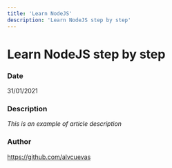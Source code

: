 ```yaml
---
title: 'Learn NodeJS'
description: 'Learn NodeJS step by step'
---
```


# Learn NodeJS step by step

### Date

31/01/2021

### Description

_This is an example of article description_

### Author

https://github.com/alvcuevas
